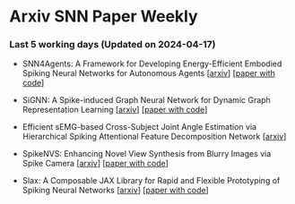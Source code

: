 # Arxiv SNN Paper Weekly


 ### **Last 5 working days (Updated on 2024-04-17)** 


- SNN4Agents: A Framework for Developing Energy-Efficient Embodied Spiking Neural Networks for Autonomous Agents [[arxiv](https://arxiv.org/abs/2404.09331)] [[paper with code](https://paperswithcode.com/paper/snn4agents-a-framework-for-developing-energy)]

- SiGNN: A Spike-induced Graph Neural Network for Dynamic Graph Representation Learning [[arxiv](https://arxiv.org/abs/2404.07941)] [[paper with code](https://paperswithcode.com/paper/signn-a-spike-induced-graph-neural-network)]

- Efficient sEMG-based Cross-Subject Joint Angle Estimation via Hierarchical Spiking Attentional Feature Decomposition Network [[arxiv](https://arxiv.org/abs/2404.07517)]

- SpikeNVS: Enhancing Novel View Synthesis from Blurry Images via Spike Camera [[arxiv](https://arxiv.org/abs/2404.06710)] [[paper with code](https://paperswithcode.com/paper/spikenvs-enhancing-novel-view-synthesis-from)]

- Slax: A Composable JAX Library for Rapid and Flexible Prototyping of Spiking Neural Networks [[arxiv](https://arxiv.org/abs/2404.05807)] [[paper with code](https://paperswithcode.com/paper/slax-a-composable-jax-library-for-rapid-and)]


